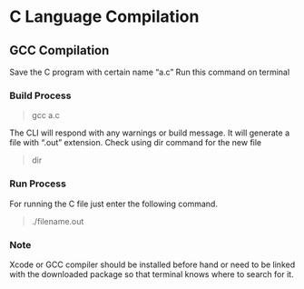 # C Language Compilation

## GCC Compilation

Save the C program with certain name “a.c” Run this command on terminal

### Build Process

> gcc a.c

The CLI will respond with any warnings or build message. It will generate a file with “.out” extension. Check using dir command for the new file

> dir

### Run Process

For running the C file just enter the following command.

> ./filename.out

### Note

Xcode or GCC compiler should be installed before hand or need to be linked with the downloaded package so that terminal knows where to search for it.

